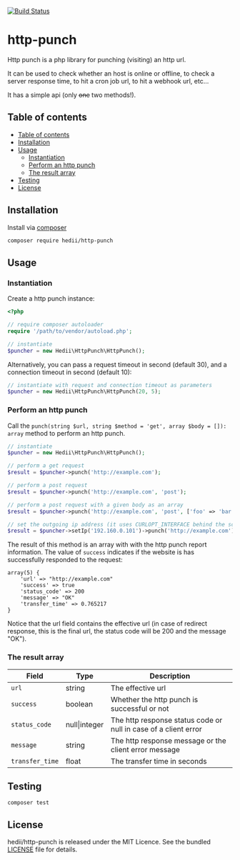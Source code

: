 [![Build Status](https://travis-ci.org/hedii/http-punch.svg?branch=master)](https://travis-ci.org/hedii/http-punch)

# http-punch

Http punch is a php library for punching (visiting) an http url.

It can be used to check whether an host is online or offline, to check a server response time, to hit a cron job url, to hit a webhook url, etc...

It has a simple api (only ~~one~~ two methods!).

## Table of contents

- [Table of contents](#table-of-contents)
- [Installation](#installation)
- [Usage](#usage)
  - [Instantiation](#instantiation)
  - [Perform an http punch](#perform-an-http-punch)
  - [The result array](#the-result-array)
- [Testing](#testing)
- [License](#license)

## Installation

Install via [composer](https://getcomposer.org/doc/00-intro.md)
```sh
composer require hedii/http-punch
```

## Usage

### Instantiation

Create a http punch instance:

```php
<?php

// require composer autoloader
require '/path/to/vendor/autoload.php';

// instantiate
$puncher = new Hedii\HttpPunch\HttpPunch();
```

Alternatively, you can pass a request timeout in second (default 30), and a connection timeout in second (default 10):

```php
// instantiate with request and connection timeout as parameters
$puncher = new Hedii\HttpPunch\HttpPunch(20, 5);
```

### Perform an http punch

Call the `punch(string $url, string $method = 'get', array $body = []): array` method to perform an http punch.

```php
// instantiate
$puncher = new Hedii\HttpPunch\HttpPunch();

// perform a get request
$result = $puncher->punch('http://example.com');

// perform a post request 
$result = $puncher->punch('http://example.com', 'post');

// perform a post request with a given body as an array
$result = $puncher->punch('http://example.com', 'post', ['foo' => 'bar']);

// set the outgoing ip address (it uses CURLOPT_INTERFACE behind the scenes) and perform a get request
$result = $puncher->setIp('192.160.0.101')->punch('http://example.com');
```

The result of this method is an array with with the http punch report information. The value of `success` indicates if the website is has successfully responded to the request:

```
array(5) {
    'url' => "http://example.com"
    'success' => true
    'status_code' => 200
    'message' => "OK"
    'transfer_time' => 0.765217
}
```

Notice that the url field contains the effective url (in case of redirect response, this is the final url, the status code will be 200 and the message "OK").

### The result array

| Field           | Type          | Description                                                     |
| --------------- | ------------- | --------------------------------------------------------------- |
| `url`           | string        | The effective url                                               |
| `success`       | boolean       | Whether the http punch is successful or not                     |
| `status_code`   | null\|integer | The http response status code or null in case of a client error |
| `message`       | string        | The http response message or the client error message           |
| `transfer_time` | float         | The transfer time in seconds                                    |

## Testing

```
composer test
```

## License

hedii/http-punch is released under the MIT Licence. See the bundled [LICENSE](https://github.com/hedii/http-punch/blob/master/LICENSE.md) file for details.
